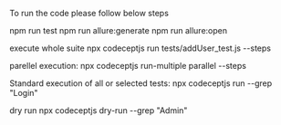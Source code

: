 To run the code please follow below steps

npm run test
npm run allure:generate
npm run allure:open

execute whole suite
 npx codeceptjs run tests/addUser_test.js --steps

parellel execution:
 npx codeceptjs run-multiple parallel --steps

Standard execution of all or selected tests:
npx codeceptjs run --grep "Login"


dry run 
npx codeceptjs dry-run --grep "Admin"